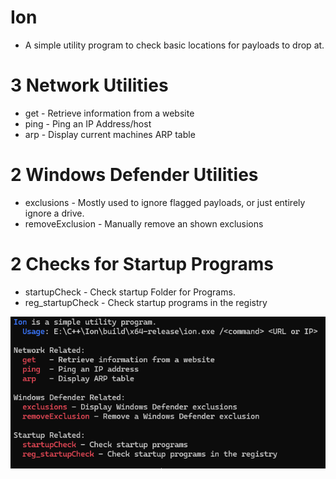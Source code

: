 # Ion
 - A simple utility program to check basic locations for payloads to drop at.

# 3 Network Utilities
 - get - Retrieve information from a website 
 - ping - Ping an IP Address/host
 - arp - Display current machines ARP table 

# 2 Windows Defender Utilities
 - exclusions - Mostly used to ignore flagged payloads, or just entirely ignore a drive.
 - removeExclusion - Manually remove an shown exclusions

# 2 Checks for Startup Programs
 - startupCheck - Check startup Folder for Programs.
 - reg_startupCheck - Check startup programs in the registry

![alt text](gh/image.png)